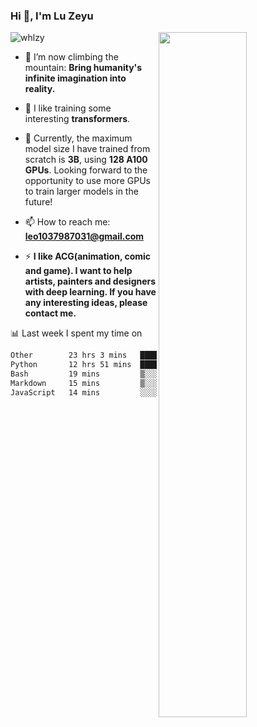 ### Hi 👋, I'm Lu Zeyu

<img src="https://komarev.com/ghpvc/?username=whlzy&label=Profile%20views&color=0e75b6&style=flat" alt="whlzy" />
<img align="right" width="53%" src="https://github-readme-stats.vercel.app/api?username=whlzy&show_icons=true">

- 🔭 I’m now climbing the mountain: **Bring humanity's infinite imagination into reality.**

- 🌄 I like training some interesting **transformers**.

- 🌠 Currently, the maximum model size I have trained from scratch is **3B**, using **128 A100 GPUs**. Looking forward to the opportunity to use more GPUs to train larger models in the future!

- 📫 How to reach me: **leo1037987031@gmail.com**

- ⚡ **I like ACG(animation, comic and game). I want to help artists, painters and designers with deep learning. If you have any interesting ideas, please contact me.**

📊 Last week I spent my time on

<!--START_SECTION:waka-->

```txt
Other        23 hrs 3 mins   ███████████████▓░░░░░░░░░   62.01 %
Python       12 hrs 51 mins  ████████▓░░░░░░░░░░░░░░░░   34.58 %
Bash         19 mins         ▒░░░░░░░░░░░░░░░░░░░░░░░░   00.89 %
Markdown     15 mins         ▒░░░░░░░░░░░░░░░░░░░░░░░░   00.72 %
JavaScript   14 mins         ░░░░░░░░░░░░░░░░░░░░░░░░░   00.66 %
```

<!--END_SECTION:waka-->

